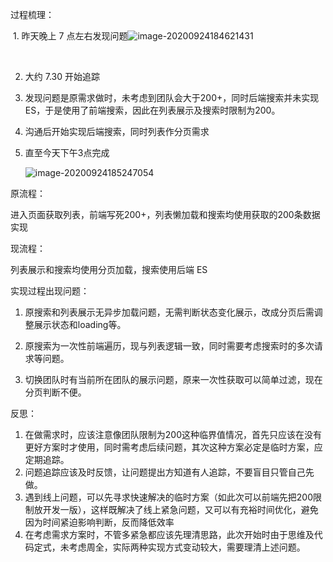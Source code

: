 过程梳理：

​	1. 昨天晚上 7 点左右发现问题![image-20200924184621431](C:\Users\ydzhou\AppData\Roaming\Typora\typora-user-images\image-20200924184621431.png)

​	

 2. 大约 7.30 开始追踪

 3. 发现问题是原需求做时，未考虑到团队会大于200+，同时后端搜索并未实现ES，于是使用了前端搜索，因此在列表展示及搜索时限制为200。

 4. 沟通后开始实现后端搜索，同时列表作分页需求

 5. 直至今天下午3点完成

    ![image-20200924185247054](C:\Users\ydzhou\AppData\Roaming\Typora\typora-user-images\image-20200924185247054.png)

原流程：

进入页面获取列表，前端写死200+，列表懒加载和搜索均使用获取的200条数据实现

现流程：

列表展示和搜索均使用分页加载，搜索使用后端 ES



实现过程出现问题：

1. 原搜索和列表展示无异步加载问题，无需判断状态变化展示，改成分页后需调整展示状态和loading等。

2. 原搜索为一次性前端遍历，现与列表逻辑一致，同时需要考虑搜索时的多次请求等问题。

3. 切换团队时有当前所在团队的展示问题，原来一次性获取可以简单过滤，现在分页判断不便。

   

反思：

1. 在做需求时，应该注意像团队限制为200这种临界值情况，首先只应该在没有更好方案时才使用，同时需考虑后续问题，其次这种方案必定是临时方案，应定期追踪。
2. 问题追踪应该及时反馈，让问题提出方知道有人追踪，不要盲目只管自己先做。
3. 遇到线上问题，可以先寻求快速解决的临时方案（如此次可以前端先把200限制放开发一版），这样既解决了线上紧急问题，又可以有充裕时间优化，避免因为时间紧迫影响判断，反而降低效率
4. 在考虑需求方案时，不管多紧急都应该先理清思路，此次开始时由于思维及代码定式，未考虑周全，实际两种实现方式变动较大，需要理清上述问题。